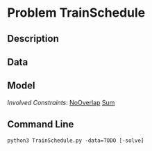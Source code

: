 # Problem TrainSchedule

## Description



## Data



## Model

*Involved Constraints*: [NoOverlap](https://pycsp.org/documentation/constraints/NoOverlap) [Sum](https://pycsp.org/documentation/constraints/Sum)


## Command Line

```shell
python3 TrainSchedule.py -data=TODO [-solve]
```



